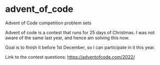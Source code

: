 # advent_of_code
Advent of Code competition problem sets

Advent of code is a contest that runs for 25 days of Christmas. I was not aware of the same last year, and hence am solving this now. 

Goal is to finish it before 1st December, so I can participate in it this year.

Link to the contest questions: https://adventofcode.com/2022/
